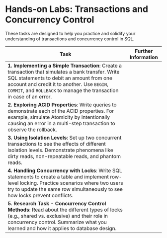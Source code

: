 
# Hands-on Labs: Transactions and Concurrency Control

These tasks are designed to help you practice and solidify your understanding of transactions and concurrency control in SQL. 

| Task | Further Information |
|------|-------------------------------|
| **1. Implementing a Simple Transaction**: Create a transaction that simulates a bank transfer. Write SQL statements to debit an amount from one account and credit it to another. Use `BEGIN`, `COMMIT`, and `ROLLBACK` to manage the transaction in case of an error. 
| **2. Exploring ACID Properties**: Write queries to demonstrate each of the ACID properties. For example, simulate Atomicity by intentionally causing an error in a multi-step transaction to observe the rollback. 
| **3. Using Isolation Levels**: Set up two concurrent transactions to see the effects of different isolation levels. Demonstrate phenomena like dirty reads, non-repeatable reads, and phantom reads.
| **4. Handling Concurrency with Locks**: Write SQL statements to create a table and implement row-level locking. Practice scenarios where two users try to update the same row simultaneously to see how locks prevent conflicts. 
| **5. Research Task - Concurrency Control Methods**: Read about the different types of locks (e.g., shared vs. exclusive) and their role in concurrency control. Summarize what you learned and how it applies to database design. 

